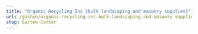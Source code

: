 ```yaml
---
title: "Organic Recycling Inc [bulk landscaping and masonry supplies]"
url: /goshen/organic-recycling-inc-bulk-landscaping-and-masonry-supplies/
shop: Garten-Center
---
```

